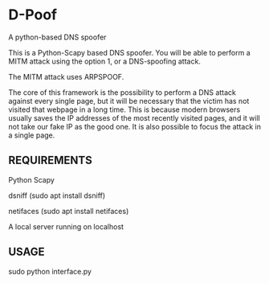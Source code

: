 # D-Poof
A python-based DNS spoofer

This is a Python-Scapy based DNS spoofer. You will be able to perform a MITM attack using the option 1, or a DNS-spoofing
attack.

The MITM attack uses ARPSPOOF.

The core of this framework is the possibility to perform a DNS attack against every single page, but it will be necessary that
the victim has not visited that webpage in a long time. This is because modern browsers usually saves the IP addresses of the
most recently visited pages, and it will not take our fake IP as the good one. It is also possible to focus the attack in a
single page.

## REQUIREMENTS
Python Scapy

dsniff (sudo apt install dsniff)

netifaces (sudo apt install netifaces)

A local server running on localhost

## USAGE
sudo python interface.py
